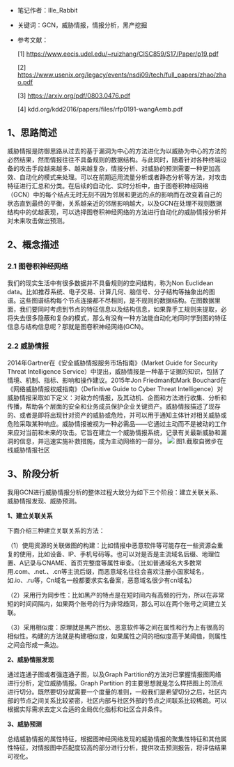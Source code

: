 - 笔记作者：Ille_Rabbit

- 关键词：GCN，威胁情报，情报分析，黑产挖掘

- 参考文献：

  [1] https://www.eecis.udel.edu/~ruizhang/CISC859/S17/Paper/p19.pdf

  [2] https://www.usenix.org/legacy/events/nsdi09/tech/full_papers/zhao/zhao.pdf

  [3] https://arxiv.org/pdf/0803.0476.pdf

  [4] kdd.org/kdd2016/papers/files/rfp0191-wangAemb.pdf


  

## 1、思路简述

威胁情报是防御思路从过去的基于漏洞为中心的方法进化为以威胁为中心的方法的必然结果，然而情报往往不具备规则的数据结构。与此同时，随着针对各种终端设备的攻击手段越来越多、越来越复杂，情报分析、对威胁的预测需要一种更加高效、自动化的模式来处理。可以在前期运用流量分析或者静态分析等方法，对攻击特征进行汇总和分类。在后续的自动化、实时分析中，由于图卷积神经网络（GCN）中的每个结点无时无刻不因为邻居和更远的点的影响而在改变着自己的状态直到最终的平衡，关系越亲近的邻居影响越大，以及GCN在处理不规则数据结构中的优越表现，可以选择图卷积神经网络的方法进行自动化的威胁情报分析并对未来攻击做出预测。

## 2、概念描述

### 2.1 图卷积神经网络

我们的现实生活中有很多数据并不具备规则的空间结构，称为Non Euclidean data。比如推荐系统、电子交易、计算几何、脑信号、分子结构等抽象出的图谱。这些图谱结构每个节点连接都不尽相同，是不规则的数据结构。在图数据里面，我们要同时考虑到节点的特征信息以及结构信息，如果靠手工规则来提取，必将失去很多隐蔽和复杂的模式，那么有没有一种方法能自动化地同时学到图的特征信息与结构信息呢？那就是图卷积神经网络(GCN)。

### 2.2 威胁情报

2014年Gartner在《安全威胁情报服务市场指南》（Market Guide for Security Threat Intelligence Service）中提出，威胁情报是一种基于证据的知识，包括了情境、机制、指标、影响和操作建议。2015年Jon Friedman和Mark Bouchard在《网络威胁情报权威指南》（Definitive Guide to Cyber Threat Intelligence）对威胁情报采取如下定义：对敌方的情报，及其动机、企图和方法进行收集、分析和传播，帮助各个层面的安全和业务成员保护企业关键资产。威胁情报描述了现存的、或者是即将出现针对资产的威胁或危险，并可以用于通知主体针对相关威胁或危险采取某种响应。威胁情报被视为一种必需品——它通过主动而不是被动的工作来应对当前和未来的攻击。它旨在建立一个威胁情报系统，记录有关最新威胁和漏洞的信息，并迅速实施补救措施，成为主动网络的一部分。
![](https://pic.downk.cc/item/5eb68130c2a9a83be5ddd30f.png)
图1.截取自微步在线威胁情报社区


## 3、阶段分析

我用GCN进行威胁情报分析的整体过程大致分为如下三个阶段：建立关联关系、威胁情报发现、威胁预测。

**1、建立关联关系**

下面介绍三种建立关联关系的方法：

（1）使用资源的关联做图的构建：比如情报中恶意软件等可能存在一些资源会重复的使用，比如设备、IP、手机号码等。也可以对是否是主流域名后缀、地理位置、A记录与CNAME、首页完整度等属性审查。（比如普通域名大多数常用.com、.net.、.cn等主流后缀，而恶意域名往往会喜欢注册小国家域名，如.io、.ru等，Cn域名一般都要求实名备案，恶意域名很少有cn域名）

（2）采用行为同步性：比如黑产的特点是在短时间内有高频的行为，所以在非常短的时间间隔内，如果两个账号的行为非常趋同，那么可以在两个账号之间建立关联。

（3）采用相似度：原理就是黑产团伙、恶意软件等之间在属性和行为上有很高的相似性。构建的方法就是构建相似度，如果属性之间的相似度高于某阈值，则属性之间会形成一条边。


**2、威胁情报发现**

通过连通子图或者强连通子图，以及Graph Partition的方法对已掌握情报图网络进行分析，定位威胁情报。Graph Partition 的主要思想就是怎么样把图上的顶点进行切分。既然要切分就需要一个度量的准则，一般我们是希望切分之后，社区内部的节点之间关系比较紧密，社区内部与社区外部的节点之间联系比较稀疏。可以根据实际需求去定义合适的全局优化指标和社区合并条件。

**3、威胁预测**

总结威胁情报的属性特征，根据图神经网络发现的威胁情报的聚集性特征和其他属性特征，对情报图中匹配度较高的部分进行分析，提供攻击预测报告，将评估结果可视化。

